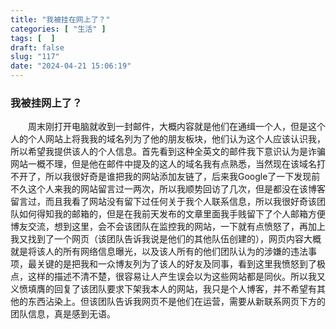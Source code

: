 ```yaml
---
title: "我被挂在网上了？"
categories: [ "生活" ]
tags: [  ]
draft: false
slug: "117"
date: "2024-04-21 15:06:19"
---
```


### 我被挂网上了？
&emsp;&emsp;周末刚打开电脑就收到一封邮件，大概内容就是他们在通缉一个人，但是这个人的个人网站上将我我的域名列为了他的朋友板块，他们认为这个人应该认识我，所以希望我提供该人的个人信息。首先看到这种全英文的邮件我下意识认为是诈骗网站一概不理，但是他在邮件中提及的这人的域名我有点熟悉，当然现在该域名打不开了，所以我很好奇是谁把我的网站添加友链了，后来我Google了一下发现前不久这个人来我的网站留言过一两次，所以我顺势回访了几次，但是都没在该博客留言过，而且我看了网站没有留下过任何关于我个人联系信息，所以我很好奇该团队如何得知我的邮箱的，但是在我前天发布的文章里面我手贱留下了个人邮箱方便博友交流，想到这里，会不会该团队在监控我的网站，一下就有点愤怒了，再加上我又找到了一个网页（该团队告诉我说是他们的其他队伍创建的），网页内容大概就是将该人的所有网络信息曝光，以及该人所有的他们团队认为的涉嫌的违法事项，最关键的是把我和一众博友列为了该人的好友及同事，看到这里我愤怒到了极点，这样的描述不清不楚，很容易让人产生误会以为这些网站都是同伙。所以我又义愤填膺的回复了该团队要求下架我本人的网站，我只是个人博客，并不希望有其他的东西沾染上。但该团队告诉我网页不是他们在运营，需要从新联系网页下方的团队信息，真是感到无语。